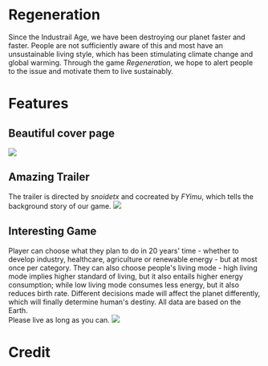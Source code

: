 # Regeneration

Since the Industrail Age, we have been destroying our planet faster and faster. People are not sufficiently aware of this and most have an unsustainable living style, which has been stimulating climate change and global warming. Through the game _Regeneration_, we hope to alert people to the issue and motivate them to live sustainably.

# Features
## Beautiful cover page
![](https://github.com/snoidetx/Regeneration/blob/main/img/cover.PNG)

## Amazing Trailer
The trailer is directed by _snoidetx_ and cocreated by _FYimu_, which tells the background story of our game.
![](https://github.com/snoidetx/Regeneration/blob/main/img/trailer.PNG)

## Interesting Game
Player can choose what they plan to do in 20 years' time - whether to develop industry, healthcare, agriculture or renewable energy - but at most once per category. They can also choose people's living mode - high living mode implies higher standard of living, but it also entails higher energy consumption; while low living mode consumes less energy, but it also reduces birth rate. Different decisions made will affect the planet differently, which will finally determine human's destiny. All data are based on the Earth.   
Please live as long as you can.
![](https://github.com/snoidetx/Regeneration/blob/main/img/game.PNG)

# Credit


